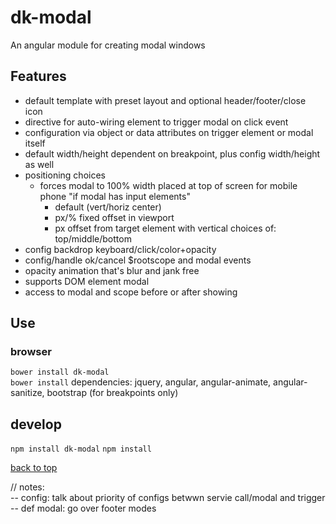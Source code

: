 # dk-modal

An angular module for creating modal windows

## Features
* default template with preset layout and optional header/footer/close icon
* directive for auto-wiring element to trigger modal on click event
* configuration via object or data attributes on trigger element or modal itself
* default width/height dependent on breakpoint, plus config width/height as well
* positioning choices
  * forces modal to 100% width placed at top of screen for mobile phone "if modal has input elements"
    * default (vert/horiz center)
    * px/% fixed offset in viewport
    * px offset from target element with vertical choices of: top/middle/bottom
* config backdrop keyboard/click/color+opacity
* config/handle ok/cancel $rootscope and modal events
* opacity animation that's blur and jank free
* supports DOM element modal
* access to modal and scope before or after showing

## Use

### browser
`bower install dk-modal`  
`bower install`
dependencies: jquery, angular, angular-animate, angular-sanitize, bootstrap (for breakpoints only)  

## develop
`npm install dk-modal`
`npm install`










[back to top](#dk-modal)

// notes:  
-- config: talk about priority of configs betwwn servie call/modal and trigger  
-- def modal: go over footer modes  




